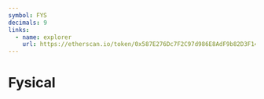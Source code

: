 ```yaml
---
symbol: FYS
decimals: 9
links:
  - name: explorer
    url: https://etherscan.io/token/0x587E276Dc7F2C97d986E8AdF9b82D3F14D6cd8d2
---
```


# Fysical

